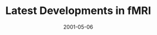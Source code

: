 ---
title: "Latest Developments in fMRI"
project_id: 
date: 2001-05-06
conference_id: ""
presenters:
   - peter_bandettini
summary: "<p>Brindizzi, Italy</p>"
file: /assets/presentations/T101.pdf
filename: T101.pdf
layout: presentation
---